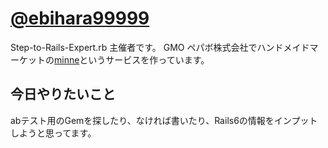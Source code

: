 # [@ebihara99999](https://twitter.com/ebihara99999)

Step-to-Rails-Expert.rb 主催者です。
GMO ペパボ株式会社でハンドメイドマーケットの[minne](https://minne.com/)というサービスを作っています。

## 今日やりたいこと
abテスト用のGemを探したり、なければ書いたり、Rails6の情報をインプットしようと思ってます。
